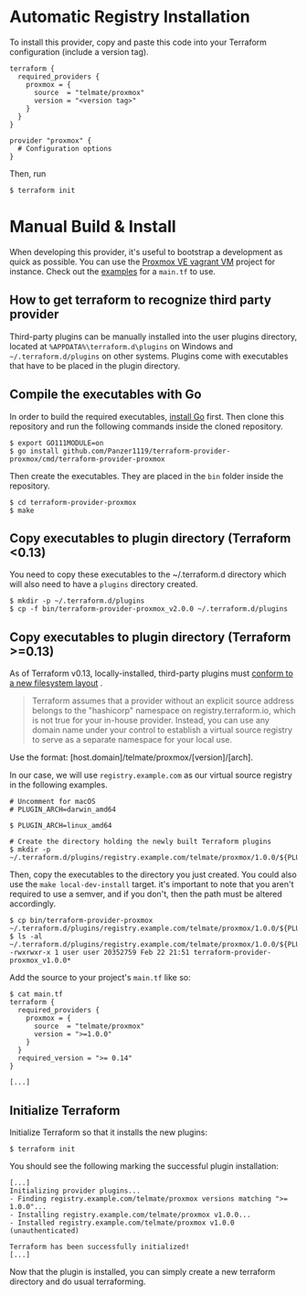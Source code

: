 # Automatic Registry Installation

To install this provider, copy and paste this code into your Terraform configuration (include a version tag).

```hcl
terraform {
  required_providers {
    proxmox = {
      source  = "telmate/proxmox"
      version = "<version tag>"
    }
  }
}

provider "proxmox" {
  # Configuration options
}
```

Then, run

```shell
$ terraform init
```

# Manual Build & Install

When developing this provider, it's useful to bootstrap a development as quick as possible. You can use
the [Proxmox VE vagrant VM](https://github.com/rgl/proxmox-ve) project for instance. Check out
the [examples](../../examples/vagrant_example.tf) for a `main.tf` to use.

## How to get terraform to recognize third party provider

Third-party plugins can be manually installed into the user plugins directory, located
at `%APPDATA%\terraform.d\plugins` on Windows and `~/.terraform.d/plugins` on other systems. Plugins come with
executables that have to be placed in the plugin directory.

## Compile the executables with Go

In order to build the required executables, [install Go](https://golang.org/doc/install) first. Then clone this
repository and run the following commands inside the cloned repository.

```shell
$ export GO111MODULE=on
$ go install github.com/Panzer1119/terraform-provider-proxmox/cmd/terraform-provider-proxmox
```

Then create the executables. They are placed in the `bin` folder inside the repository.

```shell
$ cd terraform-provider-proxmox
$ make
```

## Copy executables to plugin directory (Terraform <0.13)

You need to copy these executables to the ~/.terraform.d directory which will also need to have a `plugins` directory
created.

```shell
$ mkdir -p ~/.terraform.d/plugins
$ cp -f bin/terraform-provider-proxmox_v2.0.0 ~/.terraform.d/plugins
```

## Copy executables to plugin directory (Terraform >=0.13)

As of Terraform v0.13, locally-installed, third-party plugins
must [conform to a new filesystem layout](https://github.com/hashicorp/terraform/blob/guide-v0.13-beta/draft-upgrade-guide.md#new-filesystem-layout-for-local-copies-of-providers)
.

> Terraform assumes that a provider without an explicit source address belongs to the "hashicorp" namespace on registry.terraform.io, which is not true for your in-house provider. Instead, you can use any domain name under your control to establish a virtual source registry to serve as a separate namespace for your local use.

Use the format: [host.domain]/telmate/proxmox/[version]/[arch].

In our case, we will use `registry.example.com` as our virtual source registry in the following examples.

```shell
# Uncomment for macOS
# PLUGIN_ARCH=darwin_amd64

$ PLUGIN_ARCH=linux_amd64

# Create the directory holding the newly built Terraform plugins
$ mkdir -p ~/.terraform.d/plugins/registry.example.com/telmate/proxmox/1.0.0/${PLUGIN_ARCH}
```

Then, copy the executables to the directory you just created. You could also use the `make local-dev-install` target.
it's important to note that you aren't required to use a semver, and if you don't, then the path must be altered
accordingly.

```shell
$ cp bin/terraform-provider-proxmox ~/.terraform.d/plugins/registry.example.com/telmate/proxmox/1.0.0/${PLUGIN_ARCH}/
$ ls -al ~/.terraform.d/plugins/registry.example.com/telmate/proxmox/1.0.0/${PLUGIN_ARCH}/
-rwxrwxr-x 1 user user 20352759 Feb 22 21:51 terraform-provider-proxmox_v1.0.0*
```

Add the source to your project's `main.tf` like so:

```
$ cat main.tf
terraform {
  required_providers {
    proxmox = {
      source  = "telmate/proxmox"
      version = ">=1.0.0"
    }
  }
  required_version = ">= 0.14"
}

[...]
```

## Initialize Terraform

Initialize Terraform so that it installs the new plugins:

```
$ terraform init
```

You should see the following marking the successful plugin installation:

```shell
[...]
Initializing provider plugins...
- Finding registry.example.com/telmate/proxmox versions matching ">= 1.0.0"...
- Installing registry.example.com/telmate/proxmox v1.0.0...
- Installed registry.example.com/telmate/proxmox v1.0.0 (unauthenticated)

Terraform has been successfully initialized!
[...]
```

Now that the plugin is installed, you can simply create a new terraform directory and do usual terraforming.
